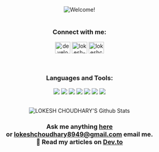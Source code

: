 <div align="center" width="50">

<img src="https://i.imgur.com/bLlMAc6.gif" alt="Welcome!"/>

</div>
<br>
<h3 align="center">Connect with me:</h3>
<p align="center">
<a href="https://twitter.com/developerlokesh" target="blank"><img align="center" src="https://raw.githubusercontent.com/rahuldkjain/github-profile-readme-generator/master/src/images/icons/Social/twitter.svg" alt="developerlokesh" height="30" width="40" /></a>
<a href="https://linkedin.com/in/lokesh-choudhary-b69b36202" target="blank"><img align="center" src="https://raw.githubusercontent.com/rahuldkjain/github-profile-readme-generator/master/src/images/icons/Social/linked-in-alt.svg" alt="lokesh-choudhary-b69b36202" height="30" width="40" /></a>
<a href="https://instagram.com/lokeshchoudhary_" target="blank"><img align="center" src="https://raw.githubusercontent.com/rahuldkjain/github-profile-readme-generator/master/src/images/icons/Social/instagram.svg" alt="lokeshchoudhary_" height="30" width="40" /></a>
</p>
<br>

<h3 align="center">Languages and Tools:</h3>
<div align="center">
<img src="https://img.shields.io/badge/JavaScript-F7DF1E?style=for-the-badge&logo=javascript&logoColor=black"></img>
<img src="https://img.shields.io/badge/Docker-1572B6?style=for-the-badge&logo=docker&logoColor=white"></img>
<img src="https://img.shields.io/badge/NodeJS-32CD32?style=for-the-badge&logo=node.js&logoColor=black"></img>
<img src="https://img.shields.io/badge/MONGODB-1572B6?style=for-the-badge&logo=mongodb&logoColor=limegreen"></img>
<img src="https://img.shields.io/badge/PostgreSQL-316192?style=for-the-badge&logo=postgresql&logoColor=white"></img>
<img src="https://img.shields.io/badge/GIT-b0ff00?style=for-the-badge&logo=git&logoColor=red"></img>
<img src="https://img.shields.io/badge/ReactJS-ff4c4c?style=for-the-badge&logo=react&logoColor=darkblue"></img>
<div>
<br>
<p align="center"><img src="https://github-readme-stats.vercel.app/api?username=lokeshchoudhary-lc&include_all_commits=true&count_private=true&show_icons=true&line_height=20&theme=gotham" alt="LOKESH CHOUDHARY'S Github Stats"></p>
<h3><p align="center">Ask me anything <a href="https://github.com/lokeshchoudhary-lc/lokeshchoudhary-lc/issues/new"><b>here</b></a><br>
or <a href="mailto:lokeshchoudhary8949@gmail.com"><b>lokeshchoudhary8949@gmail.com</b></a> email me.
 <br>
 📝 Read my articles on <a href="https://dev.to/lokeshchoudharylc">Dev.to</a>
</p></h3>     

